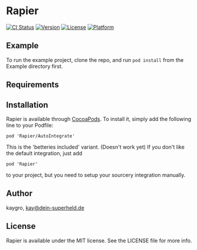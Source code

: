 # Rapier

[![CI Status](https://img.shields.io/travis/kaygro/Rapier.svg?style=flat)](https://travis-ci.org/kaygro/Rapier)
[![Version](https://img.shields.io/cocoapods/v/Rapier.svg?style=flat)](https://cocoapods.org/pods/Rapier)
[![License](https://img.shields.io/cocoapods/l/Rapier.svg?style=flat)](https://cocoapods.org/pods/Rapier)
[![Platform](https://img.shields.io/cocoapods/p/Rapier.svg?style=flat)](https://cocoapods.org/pods/Rapier)

## Example

To run the example project, clone the repo, and run `pod install` from the Example directory first.

## Requirements

## Installation

Rapier is available through [CocoaPods](https://cocoapods.org). To install
it, simply add the following line to your Podfile:

```
pod 'Rapier/AutoIntegrate'
```
This is the 'betteries included' variant. (Doesn't work yet)
If you don't like the default integration, just add

```
pod 'Rapier'
```
to your project, but you need to setup your sourcery integration manually.

## Author

kaygro, kay@dein-superheld.de

## License

Rapier is available under the MIT license. See the LICENSE file for more info.
